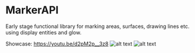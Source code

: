 # MarkerAPI
Early stage functional library for marking areas, surfaces, drawing lines etc. using display entities and glow.

Showcase:
https://youtu.be/d2pM2p__3z8
![alt text](https://cdn.discordapp.com/attachments/1099069920706306058/1104408157469544478/ezgif.com-video-to-gif_1.gif)
![alt text](https://cdn.discordapp.com/attachments/693115824369696851/1104164748779585646/ezgif.com-video-to-gif.gif)
